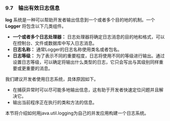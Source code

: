 ### 9.7　输出有效日志信息

**log** 系统是一种可以帮助开发者输出信息到一个或者多个目的地的机制。一个 **Logger** 将包含以下几类组件。

+ **一个或者多个日志处理器：** 日志处理器将确定日志消息的目的地和格式，可以在控制台、文件或数据库中写入日志消息。
+ **日志名称：** 通常Logger的日志名称使用类名或者包名。
+ **日志等级：** 为了表示不同的重要程度，日志将使用不同的等级进行输出。通过设置日志等级，可以确定将输出什么类型的日志，它只会写出与其级别同样重要或更重要的消息。

我们建议开发者使用日志系统，具体原因如下。

+ 在捕获异常时可以尽可能多地输出信息，这有助于开发者快速定位问题并且解决它。
+ 输出当前程序正在执行的类和方法的信息。

本节将介绍如何用java.util.logging为自己的并发应用构建一个日志系统。

